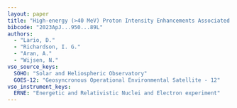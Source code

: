 ```yaml
---
layout: paper
title: "High-energy (>40 MeV) Proton Intensity Enhancements Associated with the Passage of Interplanetary Shocks at 1 au"
bibcode: "2023ApJ...950...89L"
authors: 
  - "Lario, D."
  - "Richardson, I. G."
  - "Aran, A."
  - "Wijsen, N."
vso_source_keys:
  SOHO: "Solar and Heliospheric Observatory"
  GOES-12: "Geosyncronous Operational Environmental Satellite - 12"
vso_instrument_keys:
  ERNE: "Energetic and Relativistic Nuclei and Electron experiment"
---
```

